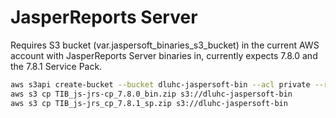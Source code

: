 # JasperReports Server

Requires S3 bucket (var.jaspersoft_binaries_s3_bucket) in the current AWS account with JasperReports Server binaries in, currently expects 7.8.0 and the 7.8.1 Service Pack.

```sh
aws s3api create-bucket --bucket dluhc-jaspersoft-bin --acl private --region eu-west-1 --create-bucket-configuration LocationConstraint=eu-west-1
aws s3 cp TIB_js-jrs-cp_7.8.0_bin.zip s3://dluhc-jaspersoft-bin
aws s3 cp TIB_js-jrs_cp_7.8.1_sp.zip s3://dluhc-jaspersoft-bin
```
